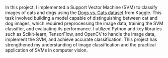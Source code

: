 
In this project, I implemented a Support Vector Machine (SVM) to classify images of cats and dogs using the [Dogs vs. Cats dataset](https://www.kaggle.com/c/dogs-vs-cats/data) from Kaggle. This task involved building a model capable of distinguishing between cat and dog images, which required preprocessing the image data, training the SVM classifier, and evaluating its performance. I utilized Python and key libraries such as Scikit-learn, TensorFlow, and OpenCV to handle the image data, implement the SVM, and achieve accurate classification. This project has strengthened my understanding of image classification and the practical application of SVMs in computer vision.
